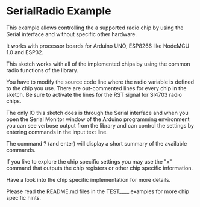 # SerialRadio Example

This example allows controlling the a supported radio chip by using the Serial interface
and without specific other hardware.

It works with processor boards for Arduino UNO, ESP8266 like NodeMCU 1.0 and ESP32.

This sketch works with all of the implemented chips by using the common radio functions of the library.

You have to modify the source code line where the radio variable is defined to the chip you use.
There are out-commented lines for every chip in the sketch.
Be sure to activate the lines for the RST signal for SI4703 radio chips.

The only IO this sketch does is through the Serial interface and when you open the Serial Monitor window
of the Arduino programming environment you can see verbose output from the library
and can control the settings by entering commands in the input text line.

The command ? (and enter) will display a short summary of the available commands.

If you like to explore the chip specific settings you may use the "x" command
that outputs the chip registers or other chip specific information.

Have a look into the chip specific implementation for more details.

Please read the README.md files in the TEST____ examples for more chip specific hints.
